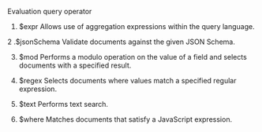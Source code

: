 Evaluation query operator
1. $expr
Allows use of aggregation expressions within the query language.

2 .$jsonSchema
Validate documents against the given JSON Schema.

3. $mod
 Performs a modulo operation on the value of a field and selects documents with a specified result.

5. $regex
 Selects documents where values match a specified regular expression.

4. $text
 Performs text search.
5. $where
 Matches documents that satisfy a JavaScript expression.
